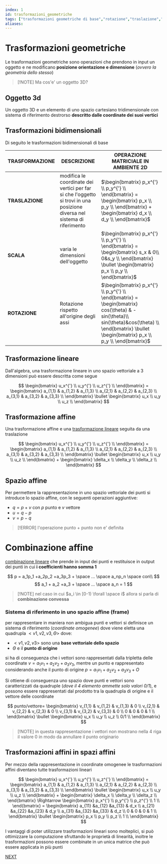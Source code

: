 ```yaml
---
index: 1
id: trasformazioni_geometriche
tags: ["trasformazioni geometriche di base","rotazione","traslazione","scala","trasformazione affine","spazio affine"]
aliases:
---
```


# Trasformazioni geometriche

Le trasformazioni geometriche sono operazioni che prendono in input un oggetto e ne modificano **posizione orientazione e dimensione** (*ovvero la geometria dello stesso*)

>[!NOTE] Ma cos'e' un oggetto 3D?

## Oggetto 3d

Un oggetto 3D e un elemento di uno spazio cartesiano tridimensionale con sistema di riferimento destrorso **descritto dalle coordinate dei suoi vertici**

## Trasformazioni bidimensionali

Di seguito le trasformazioni bidimensionali di base

| **TRASFORMAZIONE** | DESCRIZIONE                                                                                                              | OPERAZIONE MATRICIALE IN AMBIENTE 2D                                                                                                                                                               |
| ------------------ | ------------------------------------------------------------------------------------------------------------------------ | -------------------------------------------------------------------------------------------------------------------------------------------------------------------------------------------------- |
| **TRASLAZIONE**    | modifica le coordinate dei vertici per far si che l'oggetto si trovi in una posizione diversa nel sistema di riferimento | $\begin{bmatrix} p_x^{'} \\ p_y^{'} \\ \end{bmatrix} =  \begin{bmatrix} p_x \\ p_y \\ \end{bmatrix} + \begin{bmatrix} d_x \\ d_y \\ \end{bmatrix}$                                                 |
| **SCALA**          | varia le dimensioni dell'oggetto                                                                                         | $\begin{bmatrix} p_x^{'} \\ p_y^{'} \\ \end{bmatrix} =  \begin{bmatrix} s_x & 0\\ 0&s_y \\ \end{bmatrix} \bullet \begin{bmatrix} p_x \\ p_y \\ \end{bmatrix}$                                      |
| **ROTAZIONE**      | Rotazione rispetto all'origine degli assi                                                                                | $\begin{bmatrix} p_x^{'} \\ p_y^{'} \\ \end{bmatrix} =  \begin{bmatrix} cos(\theta) & -sin(\theta)\\ sin(\theta)&cos(\theta) \\ \end{bmatrix} \bullet \begin{bmatrix} p_x \\ p_y \\ \end{bmatrix}$ |

## Trasformazione lineare

Dall'algebra, una trasformazione lineare in uno spazio vettoriale a 3 dimensioni può essere descritta come segue

$$
\begin{bmatrix}
u_x^{'} \\
u_y^{'} \\
u_z^{'} \\
\end{bmatrix} =
\begin{bmatrix}
a_{1,1} & a_{1,2} & a_{1,3} \\
a_{2,1} & a_{2,2} & a_{2,3} \\
a_{3,1} & a_{3,2} & a_{3,3} \\
\end{bmatrix} \bullet
\begin{bmatrix}
u_x \\
u_y \\
u_z \\
\end{bmatrix}
$$

## Trasformazione affine

Una trasformazione affine e una [trasformazione lineare](#trasformazione%20lineare) seguita da una traslazione

$$
\begin{bmatrix}
u_x^{'} \\
u_y^{'} \\
u_z^{'} \\
\end{bmatrix} =
\begin{bmatrix}
a_{1,1} & a_{1,2} & a_{1,3} \\
a_{2,1} & a_{2,2} & a_{2,3} \\
a_{3,1} & a_{3,2} & a_{3,3} \\
\end{bmatrix} \bullet
\begin{bmatrix}
u_x \\
u_y \\
u_z \\
\end{bmatrix} +
\begin{bmatrix}
\delta_x \\
\delta_y \\
\delta_z \\
\end{bmatrix}
$$

## Spazio affine

Per permettere la rappresentazione in uno spazio vettoriale dei punti si introduce lo spazio affine, con le seguenti operazioni aggiuntive:

- $q = p+v$ con $p$ punto e $v$ vettore
- $u = q - p$
- $v = p - q$

> [!ERROR] l'operazione punto + punto non e' definita

# Combinazione affine

[combinazione lineare](#Trasformazione%20lineare) che prende in input dei punti e restituisce in output dei punti in cui **i coefficienti hanno somma $1$**

$$
p = a_1p_1 +a_2p_2 +a_3p_3 + \space ... \space a_np_n \space con\\
$$
$$
a_1 + a_2 +a_3 + \space ... \space a_n = 1
$$

>[!NOTE] nel caso in cui $a_i \in [0-1) \forall \space i$ allora si parla di **combinazione convessa**

### Sistema di riferimento in uno spazio affine (frame)

per rappresentare in maniera non ambigua punti e vettori si definisce un sistema di riferimento (*coordinate omogenee*) dove viene eletta una quadrupla $<v1,v2,v3,\Theta>$ dove:

- $<v1,v2,v3>$ sono una **base vettoriale dello spazio**
- $\Theta$ e il **punto di origine**

si ha di conseguenza che i vettori sono rappresentati dalla tripletta delle coordinate $v = a_1v_1 +a_2v_2 +a_3v_3$, mentre un punto e rappresentato considerando anche il punto di origine $p = a_1v_1 +a_2v_2 +a_3v_3 + O$

Si ottiene di conseguenza uno spazio dove punti e vettori sono caratterizzati da quadruple (*dove il 4 elemento ammette solo valori $0/1$*), e possono essere rappresentati dal prodotto tra la quadrupla di origine e il vettore delle coordinate

$$
punto/vettore=
\begin{bmatrix}
v_{1,1} & v_{1,2} & v_{1,3} & 0 \\
v_{2,1} & v_{2,2} & v_{2,3} & 0 \\
v_{3,1} & v_{3,2} & v_{3,3} & 0 \\
0 & 0 & 0 & 1 \\
\end{bmatrix} \bullet
\begin{bmatrix}
u_x \\
u_y \\
u_z \\
0/1 \\
\end{bmatrix}
$$

>[!NOTE] in questa rappresentazione i vettori non mostrano nella 4 riga il valore $0$ in modo da annullare il punto originario

## Trasformazioni affini in spazi affini

Per mezzo della rappresentazione in coordinate omogenee le trasformazioni affini diventano tutte trasformazioni lineari

$$
\begin{bmatrix}
u_x^{'} \\
u_y^{'} \\
u_z^{'} \\
\end{bmatrix} =
\begin{bmatrix}
a_{1,1} & a_{1,2} & a_{1,3} \\
a_{2,1} & a_{2,2} & a_{2,3} \\
a_{3,1} & a_{3,2} & a_{3,3} \\
\end{bmatrix} \bullet
\begin{bmatrix}
u_x \\
u_y \\
u_z \\
\end{bmatrix} +
\begin{bmatrix}
\delta_x \\
\delta_y \\
\delta_z \\
\end{bmatrix} \Rightarrow
\begin{bmatrix}
p_x^{'} \\
p_y^{'} \\
p_z^{'} \\
1 \\
\end{bmatrix} =
\begin{bmatrix}
a_{11} &a_{12} &a_{13} & d_x \\
a_{21} &a_{22} &a_{23} & d_y \\
a_{31} &a_{32} &a_{33} & d_z \\
0 & 0 & 0 & 1 \\
\end{bmatrix} \bullet
\begin{bmatrix}
p_x \\
p_y \\
p_z \\
1 \\
\end{bmatrix}
$$

I vantaggi di poter utilizzare trasformazioni lineari sono molteplici, si può ottimizzare la computazione sfruttando le proprietà di linearità, inoltre le trasformazioni possono essere combinate in un unica matrice che può essere applicata in più punti

 [NEXT](pages/computer_graphics/trasformazioni_vista.md)
